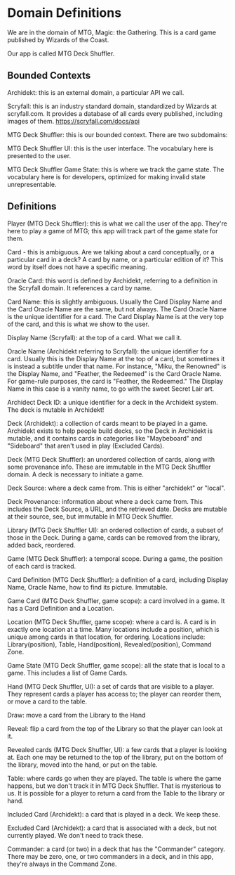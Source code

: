 # Domain Definitions

We are in the domain of MTG, Magic: the Gathering. This is a card game published by Wizards of the Coast.

Our app is called MTG Deck Shuffler.

## Bounded Contexts

Archidekt: this is an external domain, a particular API we call.

Scryfall: this is an industry standard domain, standardized by Wizards at scryfall.com. It provides a database of all cards every published, including images of them. https://scryfall.com/docs/api

MTG Deck Shuffler: this is our bounded context. There are two subdomains:

MTG Deck Shuffler UI: this is the user interface. The vocabulary here is presented to the user.

MTG Deck Shuffler Game State: this is where we track the game state. The vocabulary here is for developers, optimized for making invalid state unrepresentable.

## Definitions

Player (MTG Deck Shuffler): this is what we call the user of the app. They're here to play a game of MTG; this app will track part of the game state for them.

Card - this is ambiguous. Are we talking about a card conceptually, or a particular card in a deck? A card by name, or a particular edition of it? This word by itself does not have a specific meaning.

Oracle Card: this word is defined by Archidekt, referring to a definition in the Scryfall domain. It references a card by name.

Card Name: this is slightly ambiguous. Usually the Card Display Name and the Card Oracle Name are the same, but not always. The Card Oracle Name is the unique identifier for a card. The Card Display Name is at the very top of the card, and this is what we show to the user.

Display Name (Scryfall): at the top of a card. What we call it.

Oracle Name (Archidekt referring to Scryfall): the unique identifier for a card. Usually this is the Display Name at the top of a card, but sometimes it is instead a subtitle under that name. For instance, "Miku, the Renowned" is the Display Name, and "Feather, the Redeemed" is the Card Oracle Name. For game-rule purposes, the card is "Feather, the Redeemed." The Display Name in this case is a vanity name, to go with the sweet Secret Lair art.

Archidect Deck ID: a unique identifier for a deck in the Archidekt system. The deck is mutable in Archidekt!

Deck (Archidekt): a collection of cards meant to be played in a game. Archidekt exists to help people build decks, so the Deck in Archidekt is mutable, and it contains cards in categories like "Maybeboard" and "Sideboard" that aren't used in play (Excluded Cards).

Deck (MTG Deck Shuffler): an unordered collection of cards, along with some provenance info. These are immutable in the MTG Deck Shuffler domain. A deck is necessary to initiate a game.

Deck Source: where a deck came from. This is either "archidekt" or "local".

Deck Provenance: information about where a deck came from. This includes the Deck Source, a URL, and the retrieved date. Decks are mutable at their source, see, but immutable in MTG Deck Shuffler.

Library (MTG Deck Shuffler UI): an ordered collection of cards, a subset of those in the Deck. During a game, cards can be removed from the library, added back, reordered.

Game (MTG Deck Shuffler): a temporal scope. During a game, the position of each card is tracked.

Card Definition (MTG Deck Shuffler): a definition of a card, including Display Name, Oracle Name, how to find its picture. Immutable.

Game Card (MTG Deck Shuffler, game scope): a card involved in a game. It has a Card Definition and a Location.

Location (MTG Deck Shuffler, game scope): where a card is. A card is in exactly one location at a time. Many locations include a position, which is unique among cards in that location, for ordering. Locations include: Library(position), Table, Hand(position), Revealed(position), Command Zone.

Game State (MTG Deck Shuffler, game scope): all the state that is local to a game. This includes a list of Game Cards.

Hand (MTG Deck Shuffler, UI): a set of cards that are visible to a player. They represent cards a player has access to; the player can reorder them, or move a card to the table.

Draw: move a card from the Library to the Hand

Reveal: flip a card from the top of the Library so that the player can look at it.

Revealed cards (MTG Deck Shuffler, UI): a few cards that a player is looking at. Each one may be returned to the top of the library, put on the bottom of the library, moved into the hand, or put on the table.

Table: where cards go when they are played. The table is where the game happens, but we don't track it in MTG Deck Shuffler. That is mysterious to us. It is possible for a player to return a card from the Table to the library or hand.

Included Card (Archidekt): a card that is played in a deck. We keep these.

Excluded Card (Archidekt): a card that is associated with a deck, but not currently played. We don't need to track these.

Commander: a card (or two) in a deck that has the "Commander" category. There may be zero, one, or two commanders in a deck, and in this app, they're always in the Command Zone.

